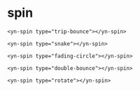 # spin

<demo-spin demo="1"></demo-spin>
```vue
<yn-spin type="trip-bounce"></yn-spin>
```
<demo-spin demo="2"></demo-spin>
```vue
<yn-spin type="snake"></yn-spin>
```
<demo-spin demo="3"></demo-spin>
```vue
<yn-spin type="fading-circle"></yn-spin>
```
<demo-spin demo="4"></demo-spin>
```vue
<yn-spin type="double-bounce"></yn-spin>
```
<demo-spin demo="5"></demo-spin>
```vue
<yn-spin type="rotate"></yn-spin>
```